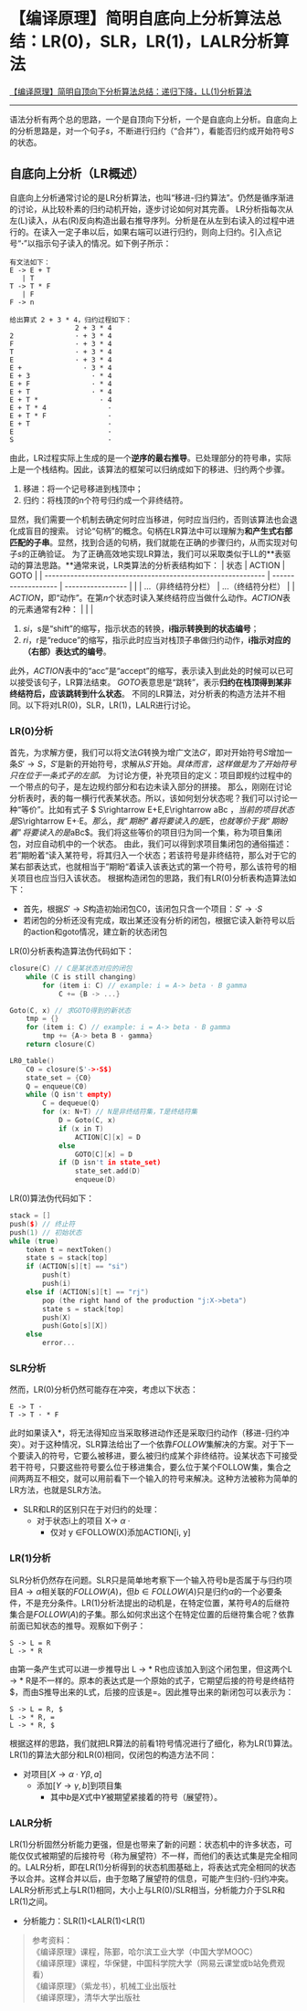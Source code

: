 # 【编译原理】简明自底向上分析算法总结：LR(0)，SLR，LR(1)，LALR分析算法




[【编译原理】简明自顶向下分析算法总结：递归下降，LL(1)分析算法](https://blog.csdn.net/weixin_43404388/article/details/113118729)

****
语法分析有两个总的思路，一个是自顶向下分析，一个是自底向上分析。自底向上的分析思路是，对一个句子$s$，不断进行归约（“合并”），看能否归约成开始符号$S$的状态。
## 自底向上分析（LR概述）
自底向上分析通常讨论的是LR分析算法，也叫“移进-归约算法”。仍然是循序渐进的讨论，从比较朴素的归约动机开始，逐步讨论如何对其完善。
LR分析指每次从左(L)读入，从右(R)反向构造出最右推导序列。分析是在从左到右读入的过程中进行的。在读入一定子串以后，如果右端可以进行归约，则向上归约。引入点记号“**·**”以指示句子读入的情况。如下例子所示：
```
有文法如下：
E -> E + T
   | T
T -> T * F
   | F
F -> n

给出算式 2 + 3 * 4，归约过程如下：
				2 + 3 * 4
2				· + 3 * 4
F				· + 3 * 4
T				· + 3 * 4
E				· + 3 * 4
E + 			  · 3 * 4
E + 3			    · * 4
E + F			    · * 4
E + T			    · * 4
E + T *			      · 4
E + T * 4		        ·
E + T * F		        ·
E + T		       		·
E			       		·
S			       		·
```
由此，LR过程实际上生成的是一个**逆序的最右推导**。已处理部分的符号串，实际上是一个栈结构。因此，该算法的框架可以归纳成如下的移进、归约两个步骤。
1. 移进：将一个记号移进到栈顶中；
2. 归约：将栈顶的n个符号归约成一个非终结符。

显然，我们需要一个机制去确定何时应当移进，何时应当归约，否则该算法也会退化成盲目的搜索。
讨论“句柄”的概念。句柄在LR算法中可以理解为**和产生式右部匹配的子串**。显然，找到合适的句柄，我们就能在正确的步骤归约，从而实现对句子$s$的正确验证。
为了正确高效地实现LR算法，我们可以采取类似于LL的**表驱动的算法思路。**通常来说，LR类算法的分析表结构如下：
| 状态                                                         | ACTION              | GOTO              |
| ------------------------------------------------------------ | ------------------- | ----------------- |
|                                                              | ...（非终结符分栏） | ...（终结符分栏） |
| $ACTION$，即“动作”。在第$n$个状态时读入某终结符应当做什么动作。$ACTION$表的元素通常有2种： |                     |                   |
1. $si$，s是“shift”的缩写，指示状态的转换，**i指示转换到的状态编号**；
2. $ri$，r是“reduce”的缩写，指示此时应当对栈顶子串做归约动作，**i指示对应的（右部）表达式的编号**。

此外，$ACTION$表中的“acc”是“accept”的缩写，表示读入到此处的时候可以已可以接受该句子，LR算法结束。
$GOTO$表意思是“跳转”，表示**归约在栈顶得到某非终结符后，应该跳转到什么状态**。
不同的LR算法，对分析表的构造方法并不相同。以下将对LR(0)，SLR，LR(1)，LALR进行讨论。
### LR(0)分析
首先，为求解方便，我们可以将文法$G$转换为增广文法$G'$，即对开始符号$S$增加一条$S'\rightarrow S$，$S'$是新的开始符号，求解从$S'$开始。*具体而言，这样做是为了开始符号只在位于一条式子的左部。*
为讨论方便，补充项目的定义：项目即规约过程中的一个带点的句子，是左边规约部分和右边未读入部分的拼接。
那么，刚刚在讨论分析表时，表的每一横行代表某状态。所以，该如何划分状态呢？我们可以讨论一种“等价”。比如有式子 $ S\rightarrow E+E,E\rightarrow aBc $，当前的项目状态是$S\rightarrow E+·E$。那么，我“期盼”着将要读入的是$E$，也就等价于我“期盼着”将要读入的是$aBc$。我们将这些等价的项目归为同一个集，称为项目集闭包，对应自动机中的一个状态。
由此，我们可以得到求项目集闭包的通俗描述：若”期盼着“读入某符号，将其归入一个状态；若该符号是非终结符，那么对于它的某右部表达式，也就相当于”期盼“着读入该表达式的第一个符号，那么该符号的相关项目也应当归入该状态。
根据构造闭包的思路，我们有LR(0)分析表构造算法如下：

- 首先，根据$S'\rightarrow S$构造初始闭包C0，该闭包只含一个项目：$S'\rightarrow ·S$
- 若闭包的分析还没有完成，取出某还没有分析的闭包，根据它读入新符号以后的action和goto情况，建立新的状态闭包

LR(0)分析表构造算法伪代码如下：
```cpp
closure(C) // C是某状态对应的闭包
	while (C is still changing)
		for (item i: C) // example: i = A-> beta · B gamma 
			C += {B -> ...}

Goto(C, x) // 求GOTO得到的新状态
	tmp = {}
	for (item i: C) // example: i = A-> beta · B gamma
		tmp += {A-> beta B · gamma}
	return closure(C)

LR0_table()
	C0 = closure(S'->·S$)
	state_set = {C0}
	Q = enqueue(C0)
	while (Q isn't empty)
		C = dequeue(Q)
		for (x: N+T) // N是非终结符集，T是终结符集
			D = Goto(C, x)
			if (x in T)
				ACTION[C][x] = D
			else
				GOTO[C][x] = D
			if (D isn't in state_set)
				state_set.add(D)
				enqueue(D)	
```
LR(0)算法伪代码如下：
```cpp
stack = []
push($) // 终止符
push(1) // 初始状态
while (true)
	token t = nextToken()
	state s = stack[top]
	if (ACTION[s][t] == "si")
		push(t)
		push(i)
	else if (ACTION[s][t] == "rj")
		pop (the right hand of the production "j:X->beta")
		state s = stack[top]
		push(X)
		push(Goto[s][X])
	else
		error...
```
### SLR分析
然而，LR(0)分析仍然可能存在冲突，考虑以下状态：
```
E -> T ·
T -> T · * F
```
此时如果读入*，将无法得知应当采取移进动作还是采取归约动作（移进-归约冲突）。对于这种情况，SLR算法给出了一个依靠$FOLLOW$集解决的方案。对于下一个要读入的符号，它要么被移进，要么被归约成某个非终结符。设某状态下可接受若干符号，只要这些符号要么位于移进集合，要么位于某个FOLLOW集，集合之间两两互不相交，就可以用前看下一个输入的符号来解决。这种方法被称为简单的LR方法，也就是SLR方法。
- SLR和LR的区别只在于对归约的处理：
	- 对于状态i上的项目 X-> ${\alpha}$ ·
		- 仅对 y ${\in}$FOLLOW(X)添加ACTION[i, y]
### LR(1)分析
SLR分析仍然存在问题。SLR只是简单地考察下一个输入符号b是否属于与归约项目$A\rightarrow\alpha$相关联的$FOLLOW(A)$，但$b\in FOLLOW(A)$只是归约$\alpha$的一个必要条件，不是充分条件。LR(1)分析法提出的动机是，在特定位置，某符号$A$的后继符集合是$FOLLOW(A)$的子集。那么如何求出这个在特定位置的后继符集合呢？依靠前面已知状态的推导。观察如下例子：
```
S -> L = R
L -> * R
```
由第一条产生式可以进一步推导出 L -> \* R也应该加入到这个闭包里，但这两个L -> \* R是不一样的。原本的表达式是一个原始的式子，它期望后接的符号是终结符$，而由S推导出来的L式，后接的应该是=。因此推导出来的新闭包可以表示为：
```
S -> L = R, $
L -> * R, =
L -> * R, $
```
根据这样的思路，我们就把LR算法的前看1符号情况进行了细化，称为LR(1)算法。LR(1)的算法大部分和LR(0)相同，仅闭包的构造方法不同：
- 对项目$[X\rightarrow\alpha·Y\beta,a]$
	- 添加$[Y\rightarrow\gamma,b]$到项目集
		- 其中$b$是$X$式中$Y$被期望紧接着的符号（展望符）。 
### LALR分析
LR(1)分析固然分析能力更强，但是也带来了新的问题：状态机中的许多状态，可能仅仅式被期望的后接符号（称为展望符）不一样，而他们的表达式集是完全相同的。LALR分析，即在LR(1)分析得到的状态机图基础上，将表达式完全相同的状态予以合并。这样合并以后，由于忽略了展望符的信息，可能产生归约-归约冲突。
LALR分析形式上与LR(1)相同，大小上与LR(0)/SLR相当，分析能力介于SLR和LR(1)之间。
- 分析能力：SLR(1)<LALR(1)<LR(1)
> 参考资料：    
> 《编译原理》课程，陈鄞，哈尔滨工业大学（中国大学MOOC）    
> 《编译原理》课程，华保健，中国科学院大学（网易云课堂或b站免费观看）    
> 《编译原理》（紫龙书），机械工业出版社    
> 《编译原理》，清华大学出版社
